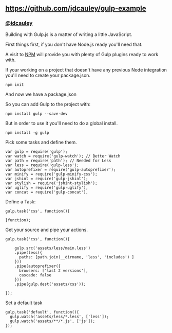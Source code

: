 ## https://github.com/jdcauley/gulp-example

### [@jdcauley](https://twitter.com/jdcauley)

Building with Gulp.js is a matter of writing a little JavaScript.

First things first, if you don't have Node.js ready you'll need that.

A visit to [NPM](https://www.npmjs.org/) will provide you with plenty of
Gulp plugins ready to work with. 

If your working on a project that doesn't have any previous Node
integration you'll need to create your package.json.
```
npm init
```
And now we have a package.json

So you can add Gulp to the project with:
```
npm install gulp --save-dev
```
But in order to use it you'll need to do a global install.

```
npm install -g gulp
```

Pick some tasks and define them.
```
var gulp = require('gulp');
var watch = require('gulp-watch'); // Better Watch
var path = require('path'); // Needed for Less
var less = require('gulp-less');
var autoprefixer = require('gulp-autoprefixer');
var minify = require('gulp-minify-css');
var jshint = require('gulp-jshint');
var stylish = require('jshint-stylish');
var uglify = require('gulp-uglify'),
var concat = require('gulp-concat'),

```

Define a Task:
```
gulp.task('css', function(){

}function);
```

Get your source and pipe your actions.
```
gulp.task('css', function(){

    gulp.src('assets/less/main.less')
    .pipe(less({
      paths: [path.join(__dirname, 'less', 'includes') ]
    }))
    .pipe(autoprefixer({
      browsers: ['last 2 versions'],
      cascade: false
    }))
    .pipe(gulp.dest('assets/css'));

});

```
Set a default task

```
gulp.task('default', function(){
  gulp.watch('assets/less/*.less', ['less']);
  gulp.watch('assets/**/*.js', ['js']);
});
```
